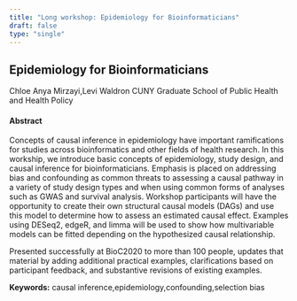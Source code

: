 ```yaml
---
title: "Long workshop: Epidemiology for Bioinformaticians"
draft: false
type: "single"
---
```


## Epidemiology for Bioinformaticians
Chloe Anya Mirzayi,Levi Waldron
CUNY Graduate School of Public Health and Health Policy
#### Abstract

Concepts of causal inference in epidemiology have important ramifications for studies across bioinformatics and other fields of health research. In this workship, we introduce basic concepts of epidemiology, study design, and causal inference for bioinformaticians. Emphasis is placed on addressing bias and confounding as common threats to assessing a causal pathway in a variety of study design types and when using common forms of analyses such as GWAS and survival analysis. Workshop participants will have the opportunity to create their own structural causal models (DAGs) and use this model to determine how to assess an estimated causal effect. Examples using DESeq2, edgeR, and limma will be used to show how multivariable models can be fitted depending on the hypothesized causal relationship.

Presented successfully at BioC2020 to more than 100 people, updates that material by adding additional practical examples, clarifications based on participant feedback, and substantive revisions of existing examples.

**Keywords:** causal inference,epidemiology,confounding,selection bias
